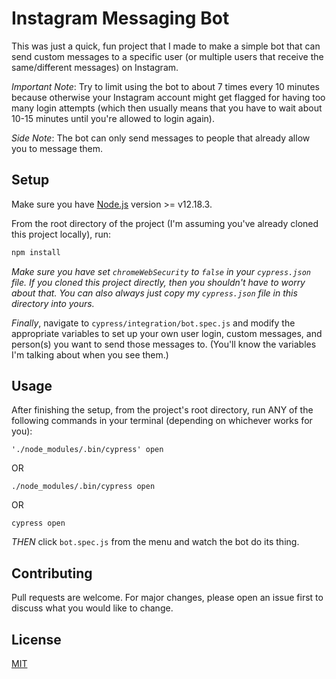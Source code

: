 # Instagram Messaging Bot
This was just a quick, fun project that I made to make a simple bot that can send custom messages to a specific user (or multiple users that receive the same/different messages) on Instagram.

*Important Note*: Try to limit using the bot to about 7 times every 10 minutes because otherwise your Instagram account might get flagged for having too many login attempts (which then usually means that you have to wait about 10-15 minutes until you're allowed to login again).

*Side Note*: The bot can only send messages to people that already allow you to message them.
## Setup

Make sure you have [Node.js](https://nodejs.org/) version >= v12.18.3.

From the root directory of the project (I'm assuming you've already cloned this project locally), run:
```bash
npm install
```

*Make sure you have set `chromeWebSecurity` to `false` in your `cypress.json` file. If you cloned this project directly, then you shouldn't have to worry about that. You can also always just copy my `cypress.json` file in this directory into yours.*

*Finally*, navigate to `cypress/integration/bot.spec.js` and modify the appropriate variables to set up your own user login, custom messages, and person(s) you want to send those messages to. (You'll know the variables I'm talking about when you see them.)
## Usage

After finishing the setup, from the project's root directory, run ANY of the following commands in your terminal (depending on whichever works for you):

`'./node_modules/.bin/cypress' open`

OR

`./node_modules/.bin/cypress open`

OR

`cypress open`

*THEN* click `bot.spec.js` from the menu and watch the bot do its thing.
## Contributing
Pull requests are welcome. For major changes, please open an issue first to discuss what you would like to change.

## License
[MIT](https://choosealicense.com/licenses/mit/)
